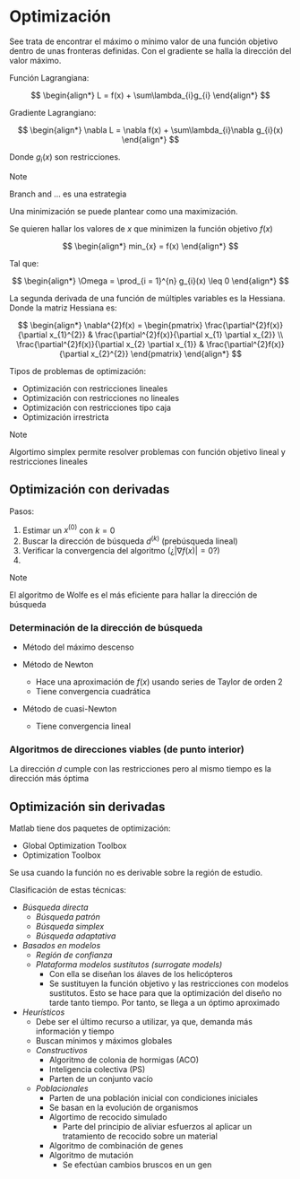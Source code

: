 # Optimización

See trata de encontrar el máximo o mínimo valor de una función objetivo dentro de unas fronteras definidas.
Con el gradiente se halla la dirección del valor máximo.

Función Lagrangiana:

$$
\begin{align*}
	L = f(x) + \sum\lambda_{i}g_{i}
\end{align*}
$$

Gradiente Lagrangiano:

$$
\begin{align*}
	\nabla L = \nabla f(x) + \sum\lambda_{i}\nabla g_{i}(x)
\end{align*}
$$

Donde $g_{i}(x)$ son restricciones.

>[!Note]
>Branch and ... es una estrategia

Una minimización se puede plantear como una maximización.

Se quieren hallar los valores de $x$ que minimizen la función objetivo $f(x)$

$$
\begin{align*}
	min_{x} = f(x)
\end{align*}
$$

Tal que:

$$
\begin{align*}
	\Omega = \prod_{i = 1}^{n} g_{i}(x) \leq 0
\end{align*}
$$


La segunda derivada de una función de múltiples variables es la Hessiana. Donde la matriz Hessiana es:

$$
\begin{align*}
	\nabla^{2}f(x) = 
	\begin{pmatrix}
\frac{\partial^{2}f(x)}{\partial x_{1}^{2}} & \frac{\partial^{2}f(x)}{\partial x_{1} \partial x_{2}} \\
\frac{\partial^{2}f(x)}{\partial x_{2} \partial x_{1}} & \frac{\partial^{2}f(x)}{\partial x_{2}^{2}}
\end{pmatrix}
\end{align*}
$$

Tipos de problemas de optimización:
- Optimización con restricciones lineales
- Optimización con restricciones no lineales
- Optimización con restricciones tipo caja
- Optimización irrestricta


>[!Note]
>Algortimo simplex permite resolver problemas con función objetivo lineal y restricciones lineales


## Optimización con derivadas

Pasos:
1. Estimar un $x^{(0)}$ con $k = 0$
2. Buscar la dirección de búsqueda $d^{(k)}$ (prebúsqueda lineal)
3. Verificar la convergencia del algoritmo (¿$|\nabla f(x)| = 0$?)
4. 


>[!Note]
>El algoritmo de Wolfe es el más eficiente para hallar la dirección de búsqueda


### Determinación de la dirección de búsqueda

- Método del máximo descenso


- Método de Newton
	- Hace una aproximación de $f(x)$ usando series de Taylor de orden 2
	- Tiene convergencia cuadrática

- Método de cuasi-Newton
	- Tiene convergencia lineal


### Algoritmos de direcciones viables (de punto interior)

La dirección $d$ cumple con las restricciones pero al mismo tiempo es la dirección más óptima


## Optimización sin derivadas

Matlab tiene dos paquetes de optimización:
- Global Optimization Toolbox
- Optimization Toolbox

Se usa cuando la función no es derivable sobre la región de estudio.

Clasificación de estas técnicas:
- _Búsqueda directa_
	- _Búsqueda patrón_
	- _Búsqueda simplex_
	- _Búsqueda adaptativa_
- _Basados en modelos_
	- _Región de confianza_
	- _Plataforma modelos sustitutos (surrogate models)_
		- Con ella se diseñan los álaves de los helicópteros
		- Se sustituyen la función objetivo y las restricciones con modelos sustitutos. Esto se hace para que la optimización del diseño no tarde tanto tiempo. Por tanto, se llega a un óptimo aproximado
- _Heurísticos_
	- Debe ser el último recurso a utilizar, ya que, demanda más información y tiempo
	- Buscan mínimos y máximos globales
	- _Constructivos_
		- Algoritmo de colonia de hormigas (ACO)
		- Inteligencia colectiva (PS)
		- Parten de un conjunto vacío
	- _Poblacionales_
		- Parten de una población inicial con condiciones iniciales
		- Se basan en la evolución de organismos
		- Algortimo de recocido simulado
			- Parte del principio de aliviar esfuerzos al aplicar un tratamiento de recocido sobre un material
		- Algoritmo de combinación de genes
		- Algoritmo de mutación
			- Se efectúan cambios bruscos en un gen




